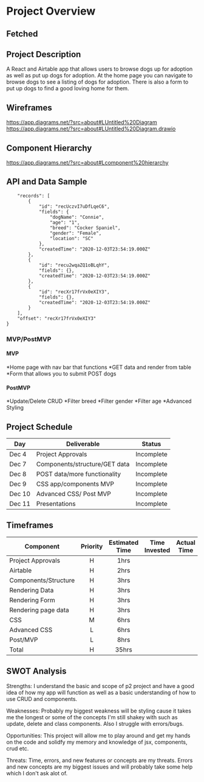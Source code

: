 # Project Overview

## Fetched

## Project Description

A React and Airtable app that allows users to browse dogs up for adoption as well as put up dogs for adoption. At the home page you can navigate to browse dogs to see a listing of dogs for adoption. There is also a form to put up dogs to find a good loving home for them.

## Wireframes

https://app.diagrams.net/?src=about#LUntitled%20Diagram
https://app.diagrams.net/?src=about#LUntitled%20Diagram.drawio

## Component Hierarchy

https://app.diagrams.net/?src=about#Lcomponent%20hierarchy

## API and Data Sample

```{
    "records": [
        {
            "id": "recUczvI7uDfLqeC6",
            "fields": {
                "dogName": "Connie",
                "age": "1",
                "breed": "Cocker Spaniel",
                "gender": "Female",
                "location": "SC"
            },
            "createdTime": "2020-12-03T23:54:19.000Z"
        },
        {
            "id": "recu2wqaZQ1oBLqhY",
            "fields": {},
            "createdTime": "2020-12-03T23:54:19.000Z"
        },
        {
            "id": "recXr17frVx0eXIY3",
            "fields": {},
            "createdTime": "2020-12-03T23:54:19.000Z"
        }
    ],
    "offset": "recXr17frVx0eXIY3"
}
```

### MVP/PostMVP

#### MVP

*Home page with nav bar that functions
*GET data and render from table
\*Form that allows you to submit POST dogs

#### PostMVP

*Update/Delete CRUD
*Filter breed
*Filter gender
*Filter age
\*Advanced Styling

## Project Schedule

| Day    | Deliverable                   | Status     |
| ------ | ----------------------------- | ---------- |
| Dec 4  | Project Approvals             | Incomplete |
| Dec 7  | Components/structure/GET data | Incomplete |
| Dec 8  | POST data/more functionality  | Incomplete |
| Dec 9  | CSS app/components MVP        | Incomplete |
| Dec 10 | Advanced CSS/ Post MVP        | Incomplete |
| Dec 11 | Presentations                 | Incomplete |

## Timeframes

| Component            | Priority | Estimated Time | Time Invested | Actual Time |
| -------------------- | :------: | :------------: | :-----------: | :---------: |
| Project Approvals    |    H     |      1hrs      |               |             |
| Airtable             |    H     |      2hrs      |               |             |
| Components/Structure |    H     |      3hrs      |               |             |
| Rendering Data       |    H     |      3hrs      |               |             |
| Rendering Form       |    H     |      3hrs      |               |             |
| Rendering page data  |    H     |      3hrs      |               |             |
| CSS                  |    M     |      6hrs      |               |             |
| Advanced CSS         |    L     |      6hrs      |               |             |
| Post/MVP             |    L     |      8hrs      |               |             |
| Total                |    H     |     35hrs      |               |             |

## SWOT Analysis

Strengths:
I understand the basic and scope of p2 project and have a good idea of how my app will function as well
as a basic understanding of how to use CRUD and components.

Weaknesses:
Probably my biggest weakness will be styling cause it takes me the longest or some of the concepts
I'm still shakey with such as update, delete and class components. Also I struggle with errors/bugs.

Opportunities:
This project will allow me to play around and get my hands on the code and solidfy my memory and knowledge
of jsx, components, crud etc.

Threats:
Time, errors, and new features or concepts are my threats. Errors and new concepts
are my biggest issues and will probably take some help which I don't ask alot of.
